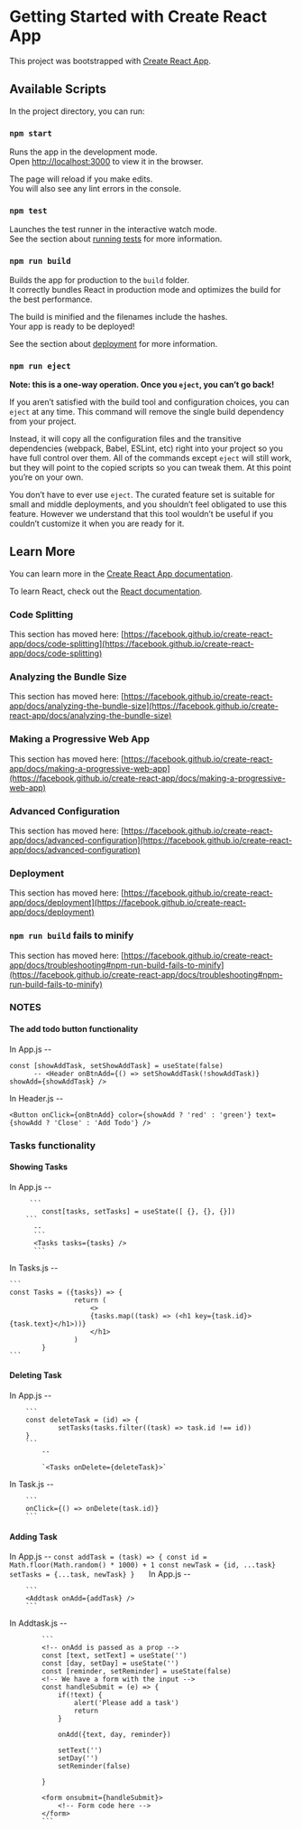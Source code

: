 # Getting Started with Create React App

This project was bootstrapped with [Create React App](https://github.com/facebook/create-react-app).

## Available Scripts

In the project directory, you can run:

### `npm start`

Runs the app in the development mode.\
Open [http://localhost:3000](http://localhost:3000) to view it in the browser.

The page will reload if you make edits.\
You will also see any lint errors in the console.

### `npm test`

Launches the test runner in the interactive watch mode.\
See the section about [running tests](https://facebook.github.io/create-react-app/docs/running-tests) for more information.

### `npm run build`

Builds the app for production to the `build` folder.\
It correctly bundles React in production mode and optimizes the build for the best performance.

The build is minified and the filenames include the hashes.\
Your app is ready to be deployed!

See the section about [deployment](https://facebook.github.io/create-react-app/docs/deployment) for more information.

### `npm run eject`

**Note: this is a one-way operation. Once you `eject`, you can’t go back!**

If you aren’t satisfied with the build tool and configuration choices, you can `eject` at any time. This command will remove the single build dependency from your project.

Instead, it will copy all the configuration files and the transitive dependencies (webpack, Babel, ESLint, etc) right into your project so you have full control over them. All of the commands except `eject` will still work, but they will point to the copied scripts so you can tweak them. At this point you’re on your own.

You don’t have to ever use `eject`. The curated feature set is suitable for small and middle deployments, and you shouldn’t feel obligated to use this feature. However we understand that this tool wouldn’t be useful if you couldn’t customize it when you are ready for it.

## Learn More

You can learn more in the [Create React App documentation](https://facebook.github.io/create-react-app/docs/getting-started).

To learn React, check out the [React documentation](https://reactjs.org/).

### Code Splitting

This section has moved here: [https://facebook.github.io/create-react-app/docs/code-splitting](https://facebook.github.io/create-react-app/docs/code-splitting)

### Analyzing the Bundle Size

This section has moved here: [https://facebook.github.io/create-react-app/docs/analyzing-the-bundle-size](https://facebook.github.io/create-react-app/docs/analyzing-the-bundle-size)

### Making a Progressive Web App

This section has moved here: [https://facebook.github.io/create-react-app/docs/making-a-progressive-web-app](https://facebook.github.io/create-react-app/docs/making-a-progressive-web-app)

### Advanced Configuration

This section has moved here: [https://facebook.github.io/create-react-app/docs/advanced-configuration](https://facebook.github.io/create-react-app/docs/advanced-configuration)

### Deployment

This section has moved here: [https://facebook.github.io/create-react-app/docs/deployment](https://facebook.github.io/create-react-app/docs/deployment)

### `npm run build` fails to minify

This section has moved here: [https://facebook.github.io/create-react-app/docs/troubleshooting#npm-run-build-fails-to-minify](https://facebook.github.io/create-react-app/docs/troubleshooting#npm-run-build-fails-to-minify)

### NOTES

#### The add todo button functionality

In App.js -- 

    const [showAddTask, setShowAddTask] = useState(false)
          -- <Header onBtnAdd={() => setShowAddTask(!showAddTask)} showAdd={showAddTask} />
In Header.js -- 

    <Button onClick={onBtnAdd} color={showAdd ? 'red' : 'green'} text={showAdd ? 'Close' : 'Add Todo'} />

### Tasks functionality

#### Showing Tasks
In App.js -- 
    
         ```
            const[tasks, setTasks] = useState([ {}, {}, {}])
        ```
          -- 
          ```
          <Tasks tasks={tasks} />
          ```

In Tasks.js -- 

    ```
    const Tasks = ({tasks}) => {
                    return (
                        <>
                        {tasks.map((task) => (<h1 key={task.id}>{task.text}</h1>))}
                        </h1>
                    )
            }
    ```

#### Deleting Task
In App.js -- 
        
        ```
        const deleteTask = (id) => {
                setTasks(tasks.filter((task) => task.id !== id))
        }
        ```
            -- 
        
            `<Tasks onDelete={deleteTask}>`
        

In Task.js -- 

        ```
        onClick={() => onDelete(task.id)}
        ```

#### Adding Task
In App.js --
        ```
        const addTask = (task) => {
                        const id = Math.floor(Math.random() * 1000) + 1
                        const newTask = {id, ...task}
                        setTasks = {...task, newTask}
                }   
        ```
In App.js -- 

        ```
        <Addtask onAdd={addTask} />
        ```

In Addtask.js -- 

            ```
            <!-- onAdd is passed as a prop -->
            const [text, setText] = useState('')
            const [day, setDay] = useState('')
            const [reminder, setReminder] = useState(false)
            <!-- We have a form with the input -->
            const handleSubmit = (e) => {
                if(!text) {
                    alert('Please add a task')
                    return
                }

                onAdd({text, day, reminder})

                setText('')
                setDay('')
                setReminder(false)

            }

            <form onsubmit={handleSubmit}>
                <!-- Form code here -->
            </form>
            ```